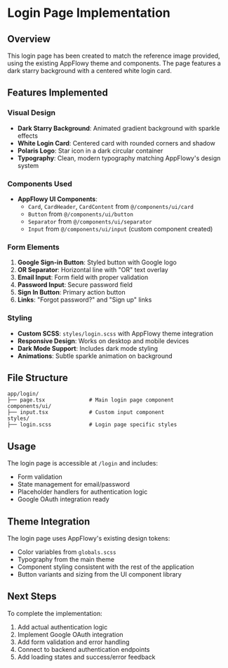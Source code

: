 # Login Page Implementation

## Overview
This login page has been created to match the reference image provided, using the existing AppFlowy theme and components. The page features a dark starry background with a centered white login card.

## Features Implemented

### Visual Design
- **Dark Starry Background**: Animated gradient background with sparkle effects
- **White Login Card**: Centered card with rounded corners and shadow
- **Polaris Logo**: Star icon in a dark circular container
- **Typography**: Clean, modern typography matching AppFlowy's design system

### Components Used
- **AppFlowy UI Components**: 
  - `Card`, `CardHeader`, `CardContent` from `@/components/ui/card`
  - `Button` from `@/components/ui/button`
  - `Separator` from `@/components/ui/separator`
  - `Input` from `@/components/ui/input` (custom component created)

### Form Elements
1. **Google Sign-in Button**: Styled button with Google logo
2. **OR Separator**: Horizontal line with "OR" text overlay
3. **Email Input**: Form field with proper validation
4. **Password Input**: Secure password field
5. **Sign In Button**: Primary action button
6. **Links**: "Forgot password?" and "Sign up" links

### Styling
- **Custom SCSS**: `styles/login.scss` with AppFlowy theme integration
- **Responsive Design**: Works on desktop and mobile devices
- **Dark Mode Support**: Includes dark mode styling
- **Animations**: Subtle sparkle animation on background

## File Structure
```
app/login/
├── page.tsx              # Main login page component
components/ui/
├── input.tsx             # Custom input component
styles/
├── login.scss            # Login page specific styles
```

## Usage
The login page is accessible at `/login` and includes:
- Form validation
- State management for email/password
- Placeholder handlers for authentication logic
- Google OAuth integration ready

## Theme Integration
The login page uses AppFlowy's existing design tokens:
- Color variables from `globals.scss`
- Typography from the main theme
- Component styling consistent with the rest of the application
- Button variants and sizing from the UI component library

## Next Steps
To complete the implementation:
1. Add actual authentication logic
2. Implement Google OAuth integration
3. Add form validation and error handling
4. Connect to backend authentication endpoints
5. Add loading states and success/error feedback 